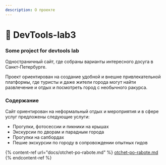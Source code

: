 ```yaml
---
description: О проекте
---
```


# 🥑 DevTools-lab3

### Some project for devtools lab

Одностраничный сайт, где собраны варианты интересного досуга в Санкт-Петербурге.

Проект ориентирован на создание удобной и внешне привлекательной платформы, где туристы и даже жители города могут найти развлечение и отдых и посмотреть город с необычного ракурса.

### Содержание

Сайт ориентирован на неформальный отдых и мероприятия и в сфере услуг предложены следующие услуги:

* Прогулки, фотосессии и пикники на крышах
* Экскурсии по дворам и парадным города
* Прогулки на сапбордах
* Пешие экскурсии по городу в сопровождении опытных гидов

{% content-ref url="docs/otchet-po-rabote.md" %}
[otchet-po-rabote.md](docs/otchet-po-rabote.md)
{% endcontent-ref %}
